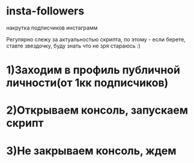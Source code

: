 # insta-followers
накрутка подписчиков инстаграмм

Регулярно слежу за актуальностью скрипта, по этому - если берете, ставте звездочку, буду знать что не зря стараюсь :)

# 1)Заходим в профиль публичной личности(от 1кк подписчиков)
# 2)Открываем консоль, запускаем скрипт
# 3)Не закрываем консоль, ждем
